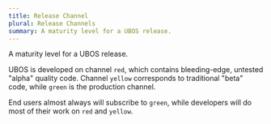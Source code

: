 ```yaml
---
title: Release Channel
plural: Release Channels
summary: A maturity level for a UBOS release.
---
```


A maturity level for a UBOS release.

UBOS is developed on channel ``red``, which contains bleeding-edge, untested
"alpha" quality code. Channel ``yellow`` corresponds to traditional "beta" code,
while ``green`` is the production channel.

End users almost always will subscribe to ``green``, while developers will
do most of their work on ``red`` and ``yellow``.
